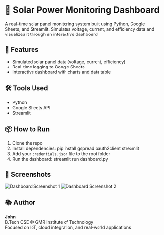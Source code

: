 # 🔆 Solar Power Monitoring Dashboard

A real-time solar panel monitoring system built using Python, Google Sheets, and Streamlit. Simulates voltage, current, and efficiency data and visualizes it through an interactive dashboard.

## 🚀 Features
- Simulated solar panel data (voltage, current, efficiency)
- Real-time logging to Google Sheets
- Interactive dashboard with charts and data table

## 🛠️ Tools Used
- Python
- Google Sheets API
- Streamlit

## 📦 How to Run
1. Clone the repo
2. Install dependencies:
pip install gspread oauth2client streamlit
3. Add your `credentials.json` file to the root folder
4. Run the dashboard:
streamlit run dashboard.py
## 📸 Screenshots
![Dashboard Screenshot 1](dashboard1.png)
![Dashboard Screenshot 2](dashboard2.png)

## 📚 Author
**John**  
B.Tech CSE @ GMR Institute of Technology  
Focused on IoT, cloud integration, and real-world applications
